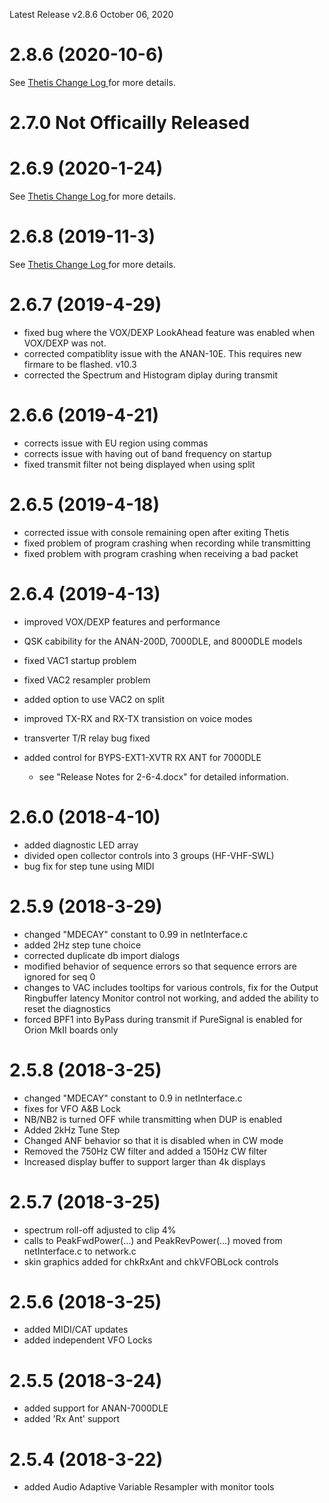 
Latest Release v2.8.6 October 06, 2020
# 2.8.6 (2020-10-6)
See [ Thetis Change Log ](https://github.com/TAPR/OpenHPSDR-Thetis/blob/master/Thetis%20v2.8.6%20Change%20Log.pdf) for more details.

# 2.7.0 Not Officailly Released

# 2.6.9 (2020-1-24)
See [ Thetis Change Log ](https://github.com/TAPR/OpenHPSDR-Thetis/blob/master/Thetis%20v2.6.9%20Change%20Log.pdf) for more details.

# 2.6.8 (2019-11-3)
See [ Thetis Change Log ](https://github.com/TAPR/OpenHPSDR-Thetis/blob/master/Thetis%20v2.6.8%20Change%20Log.pdf) for more details.

# 2.6.7 (2019-4-29)
- fixed bug where the VOX/DEXP LookAhead feature was enabled when VOX/DEXP was not.
- corrected compatiblity issue with the ANAN-10E. This requires new firmare to be flashed. v10.3
- corrected the Spectrum and Histogram diplay during transmit

# 2.6.6 (2019-4-21)
- corrects issue with EU region using commas
- corrects issue with having out of band frequency on startup
- fixed transmit filter not being displayed when using split

# 2.6.5 (2019-4-18)
- corrected issue with console remaining open after exiting Thetis
- fixed problem of program crashing when recording while transmitting
- fixed problem with program crashing when receiving a bad packet

# 2.6.4 (2019-4-13)
- improved VOX/DEXP features and performance
- QSK cabibility for the ANAN-200D, 7000DLE, and 8000DLE models
- fixed VAC1 startup problem
- fixed VAC2 resampler problem
- added option to use VAC2 on split
- improved TX-RX and RX-TX transistion on voice modes
- transverter T/R relay bug fixed
- added control for BYPS-EXT1-XVTR RX ANT for 7000DLE

  * see "Release Notes for 2-6-4.docx" for detailed information.

# 2.6.0 (2018-4-10)
- added diagnostic LED array
- divided open collector controls into 3 groups (HF-VHF-SWL)
- bug fix for step tune using MIDI

# 2.5.9 (2018-3-29)
- changed "MDECAY" constant to 0.99 in netInterface.c
- added 2Hz step tune choice
- corrected duplicate db import dialogs
- modified behavior of sequence errors so that sequence errors are ignored for seq 0
- changes to VAC includes tooltips for various controls, fix for the Output Ringbuffer latency Monitor control not working, and added the ability to reset the diagnostics
- forced BPF1 into ByPass during transmit if PureSignal is enabled for Orion MkII boards only

# 2.5.8 (2018-3-25)
- changed "MDECAY" constant to 0.9 in netInterface.c
- fixes for VFO A&B Lock 
- NB/NB2 is turned OFF while transmitting when DUP is enabled
- Added 2kHz Tune Step
- Changed ANF behavior so that it is disabled when in CW mode
- Removed the 750Hz CW filter and added a 150Hz CW filter
- Increased display buffer to support larger than 4k displays

# 2.5.7 (2018-3-25)
- spectrum roll-off adjusted to clip 4%
- calls to PeakFwdPower(…) and PeakRevPower(…) moved from netInterface.c to network.c
- skin graphics added for chkRxAnt and chkVFOBLock controls

# 2.5.6 (2018-3-25)
- added MIDI/CAT updates
- added independent VFO Locks

# 2.5.5 (2018-3-24)
- added support for ANAN-7000DLE
- added 'Rx Ant' support

# 2.5.4 (2018-3-22)
- added Audio Adaptive Variable Resampler with monitor tools
